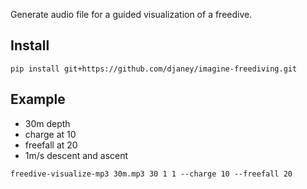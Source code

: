 Generate audio file for a guided visualization of a freedive.

## Install
```
pip install git+https://github.com/djaney/imagine-freediving.git
```

## Example
- 30m depth
- charge at 10
- freefall at 20
- 1m/s descent and ascent
```
freedive-visualize-mp3 30m.mp3 30 1 1 --charge 10 --freefall 20
```
